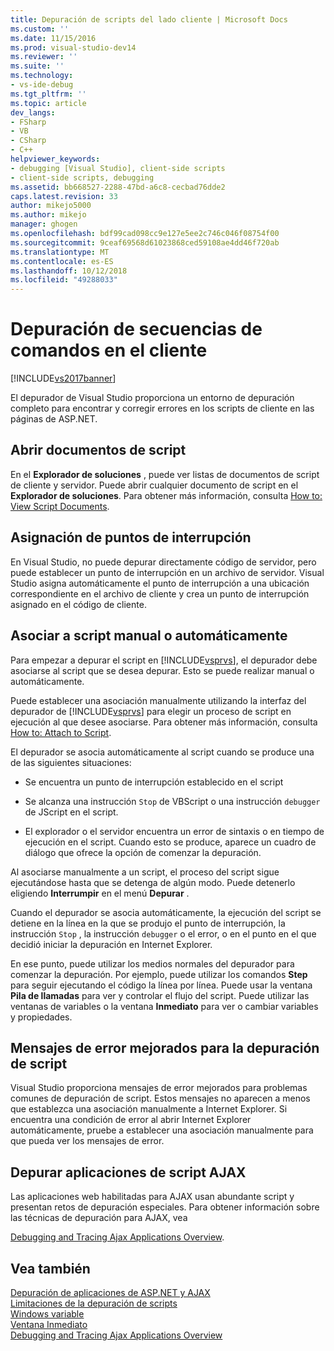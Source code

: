```yaml
---
title: Depuración de scripts del lado cliente | Microsoft Docs
ms.custom: ''
ms.date: 11/15/2016
ms.prod: visual-studio-dev14
ms.reviewer: ''
ms.suite: ''
ms.technology:
- vs-ide-debug
ms.tgt_pltfrm: ''
ms.topic: article
dev_langs:
- FSharp
- VB
- CSharp
- C++
helpviewer_keywords:
- debugging [Visual Studio], client-side scripts
- client-side scripts, debugging
ms.assetid: bb668527-2288-47bd-a6c8-cecbad76dde2
caps.latest.revision: 33
author: mikejo5000
ms.author: mikejo
manager: ghogen
ms.openlocfilehash: bdf99cad098cc9e127e5ee2c746c046f08754f00
ms.sourcegitcommit: 9ceaf69568d61023868ced59108ae4dd46f720ab
ms.translationtype: MT
ms.contentlocale: es-ES
ms.lasthandoff: 10/12/2018
ms.locfileid: "49288033"
---
```

# <a name="client-side-script-debugging"></a>Depuración de secuencias de comandos en el cliente
[!INCLUDE[vs2017banner](../includes/vs2017banner.md)]

El depurador de Visual Studio proporciona un entorno de depuración completo para encontrar y corregir errores en los scripts de cliente en las páginas de ASP.NET.  
  
## <a name="opening-script-documents"></a>Abrir documentos de script  
 En el **Explorador de soluciones** , puede ver listas de documentos de script de cliente y servidor. Puede abrir cualquier documento de script en el **Explorador de soluciones**. Para obtener más información, consulta [How to: View Script Documents](../debugger/how-to-view-script-documents.md).  
  
## <a name="breakpoint-mapping"></a>Asignación de puntos de interrupción  
 En Visual Studio, no puede depurar directamente código de servidor, pero puede establecer un punto de interrupción en un archivo de servidor. Visual Studio asigna automáticamente el punto de interrupción a una ubicación correspondiente en el archivo de cliente y crea un punto de interrupción asignado en el código de cliente.  
  
## <a name="manually-or-automatically-attaching-to-script"></a>Asociar a script manual o automáticamente  
 Para empezar a depurar el script en [!INCLUDE[vsprvs](../includes/vsprvs-md.md)], el depurador debe asociarse al script que se desea depurar. Esto se puede realizar manual o automáticamente.  
  
 Puede establecer una asociación manualmente utilizando la interfaz del depurador de [!INCLUDE[vsprvs](../includes/vsprvs-md.md)] para elegir un proceso de script en ejecución al que desee asociarse. Para obtener más información, consulta [How to: Attach to Script](../debugger/how-to-attach-to-script.md).  
  
 El depurador se asocia automáticamente al script cuando se produce una de las siguientes situaciones:  
  
-   Se encuentra un punto de interrupción establecido en el script  
  
-   Se alcanza una instrucción `Stop` de VBScript o una instrucción `debugger` de JScript en el script.  
  
-   El explorador o el servidor encuentra un error de sintaxis o en tiempo de ejecución en el script. Cuando esto se produce, aparece un cuadro de diálogo que ofrece la opción de comenzar la depuración.  
  
 Al asociarse manualmente a un script, el proceso del script sigue ejecutándose hasta que se detenga de algún modo. Puede detenerlo eligiendo **Interrumpir** en el menú **Depurar** .  
  
 Cuando el depurador se asocia automáticamente, la ejecución del script se detiene en la línea en la que se produjo el punto de interrupción, la instrucción `Stop` , la instrucción `debugger` o el error, o en el punto en el que decidió iniciar la depuración en Internet Explorer.  
  
 En ese punto, puede utilizar los medios normales del depurador para comenzar la depuración. Por ejemplo, puede utilizar los comandos **Step** para seguir ejecutando el código la línea por línea. Puede usar la ventana **Pila de llamadas** para ver y controlar el flujo del script. Puede utilizar las ventanas de variables o la ventana **Inmediato** para ver o cambiar variables y propiedades.  
  
## <a name="enhanced-error-messages-for-script-debugging"></a>Mensajes de error mejorados para la depuración de script  
 Visual Studio proporciona mensajes de error mejorados para problemas comunes de depuración de script. Estos mensajes no aparecen a menos que establezca una asociación manualmente a Internet Explorer. Si encuentra una condición de error al abrir Internet Explorer automáticamente, pruebe a establecer una asociación manualmente para que pueda ver los mensajes de error.  
  
## <a name="debugging-ajax-script-applications"></a>Depurar aplicaciones de script AJAX  
 Las aplicaciones web habilitadas para AJAX usan abundante script y presentan retos de depuración especiales. Para obtener información sobre las técnicas de depuración para AJAX, vea  
  
 [Debugging and Tracing Ajax Applications Overview](http://msdn.microsoft.com/library/92684ea0-7bb4-4a34-9203-3aa6394ce375).  
  
## <a name="see-also"></a>Vea también  
 [Depuración de aplicaciones de ASP.NET y AJAX](../debugger/debugging-aspnet-and-ajax-applications.md)   
 [Limitaciones de la depuración de scripts](../debugger/limitations-on-script-debugging.md)   
 [Windows variable](http://msdn.microsoft.com/library/ce0a67f6-2502-4b7a-ba45-cc32f8aeba3e)   
 [Ventana Inmediato](../ide/reference/immediate-window.md)   
 [Debugging and Tracing Ajax Applications Overview](http://msdn.microsoft.com/library/92684ea0-7bb4-4a34-9203-3aa6394ce375)




